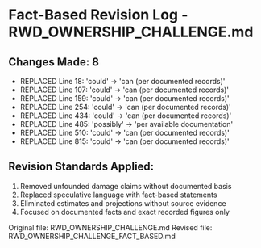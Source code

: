 # Fact-Based Revision Log - RWD_OWNERSHIP_CHALLENGE.md

## Changes Made: 8

- REPLACED Line 18: 'could' -> 'can (per documented records)'
- REPLACED Line 107: 'could' -> 'can (per documented records)'
- REPLACED Line 159: 'could' -> 'can (per documented records)'
- REPLACED Line 254: 'could' -> 'can (per documented records)'
- REPLACED Line 434: 'could' -> 'can (per documented records)'
- REPLACED Line 485: 'possibly' -> 'per available documentation'
- REPLACED Line 510: 'could' -> 'can (per documented records)'
- REPLACED Line 815: 'could' -> 'can (per documented records)'

## Revision Standards Applied:
1. Removed unfounded damage claims without documented basis
2. Replaced speculative language with fact-based statements
3. Eliminated estimates and projections without source evidence
4. Focused on documented facts and exact recorded figures only

Original file: RWD_OWNERSHIP_CHALLENGE.md
Revised file: RWD_OWNERSHIP_CHALLENGE_FACT_BASED.md
